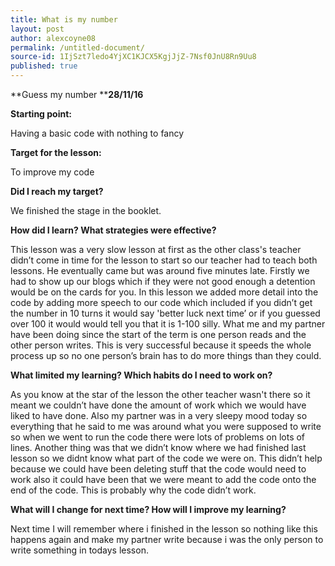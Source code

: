 ```yaml
---
title: What is my number
layout: post
author: alexcoyne08
permalink: /untitled-document/
source-id: 1IjSzt7ledo4YjXC1KJCX5KgjJjZ-7Nsf0JnU8Rn9Uu8
published: true
---
```

**Guess my number                  ****28/11/16**

**Starting point:**

Having a basic code with nothing to fancy

**Target for the lesson:**

To improve my code

**Did I reach my target?**

We finished the stage in the booklet.

**How did I learn? What strategies were effective?**

This lesson was a very slow lesson at first as the other class's teacher didn’t come in time for the lesson to start so our teacher had to teach both lessons. He eventually came but was around five minutes late. Firstly we had to show up our blogs which if they were not good enough a detention would be on the cards for you. In this lesson we added more detail into the code by adding more speech to our code which included if you didn’t get the number in 10 turns it would say 'better luck next time’ or if you guessed over 100 it would would tell you that it is 1-100 silly. What me and my partner have been doing since the start of the term is one person reads and the other person writes. This is very successful because it speeds the whole process up so no one person’s brain has to do more things than they could.

**What limited my learning? Which habits do I need to work on?**

As you know at the star of the lesson the other teacher wasn't there so it meant we couldn’t have done the amount of work which we would have liked to have done. Also my partner was in a very sleepy mood today so everything that he said to me was around what you were supposed to write so when we went to run the code there were lots of problems on lots of lines. Another thing was that we didn’t know where we had finished last lesson so we didnt know what part of the code we were on. This didn’t help because we could have been deleting stuff that the code would need to work also it could have been that we were meant to add the code onto the end of the code. This is probably why the code didn’t work.

**What will I change for next time? How will I improve my learning?**

Next time I will remember where i finished in the lesson so nothing like this happens again and make my partner write because i was the only person to write something in todays lesson.

